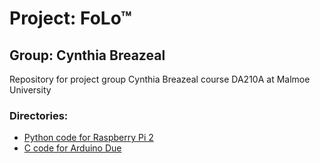 # Project: FoLo&trade;
## Group: Cynthia Breazeal

Repository for project group Cynthia Breazeal course DA210A  at Malmoe University

### Directories:
- [Python code for Raspberry Pi 2](https://github.com/dwildmark/DA210A/tree/master/Pycharm "Python code for Raspberry Pi 2")
- [C code for Arduino Due](https://github.com/dwildmark/DA210A/tree/master/Atmel%20Workspace "C code for Arduino Due")
